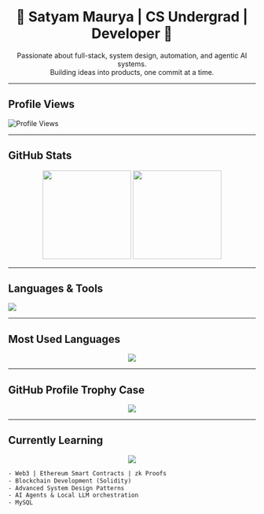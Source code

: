 <h1 align="center">🚀 Satyam Maurya | CS Undergrad | Developer 🚀</h1>
<p align="center">
  Passionate about full-stack, system design, automation, and agentic AI systems.<br/>
  Building ideas into products, one commit at a time.
</p>

---

## Profile Views

<p align="">
  <img src="https://komarev.com/ghpvc/?username=satyamm14&style=flat-square&color=58a6ff" alt="Profile Views" />
</p>

---

## GitHub Stats

<div align="center">
  <img height="180em" src="https://github-readme-stats.vercel.app/api?username=satyamm14&show_icons=true&theme=radical&hide_border=true&count_private=true" />
  <img height="180em" src="https://github-readme-streak-stats.herokuapp.com/?user=satyamm14&theme=radical&hide_border=true" />
</div>

---

## Languages & Tools

<div align="center" style="
    display: flex;
    flex-direction: col;
    gap: 100px;  
">
  <img src="https://skillicons.dev/icons?i=ableton,blender,python,html,css,js,java,ts,react,mongodb,ps,php,nextjs,nodejs,fastapi,express,firebase,git,github,vscode,linux,bash,postman" />
  </a> 
</div>

---

## Most Used Languages

<div align="center">
  <img src="https://github-readme-stats.vercel.app/api/top-langs/?username=satyamm14&layout=compact&theme=radical&hide_border=true" />
</div>

---


## GitHub Profile Trophy Case

<p align="center">
  <img src="https://github-profile-trophy.vercel.app/?username=satyamm14&theme=radical&column=6&margin-w=10&margin-h=15" />
</p>

---


## Currently Learning
<p align="center">
  <img src="https://skillicons.dev/icons?i=ethereum,solidity,webflow" />
</p>

```txt
- Web3 | Ethereum Smart Contracts | zk Proofs
- Blockchain Development (Solidity)
- Advanced System Design Patterns
- AI Agents & Local LLM orchestration
- MySQL
